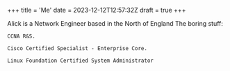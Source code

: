 +++
title = 'Me'
date = 2023-12-12T12:57:32Z
draft = true
+++

Alick is a Network Engineer 
based in the North of England
The boring stuff: 

    CCNA R&S.

    Cisco Certified Specialist - Enterprise Core. 

	Linux Foundation Certified System Administrator


